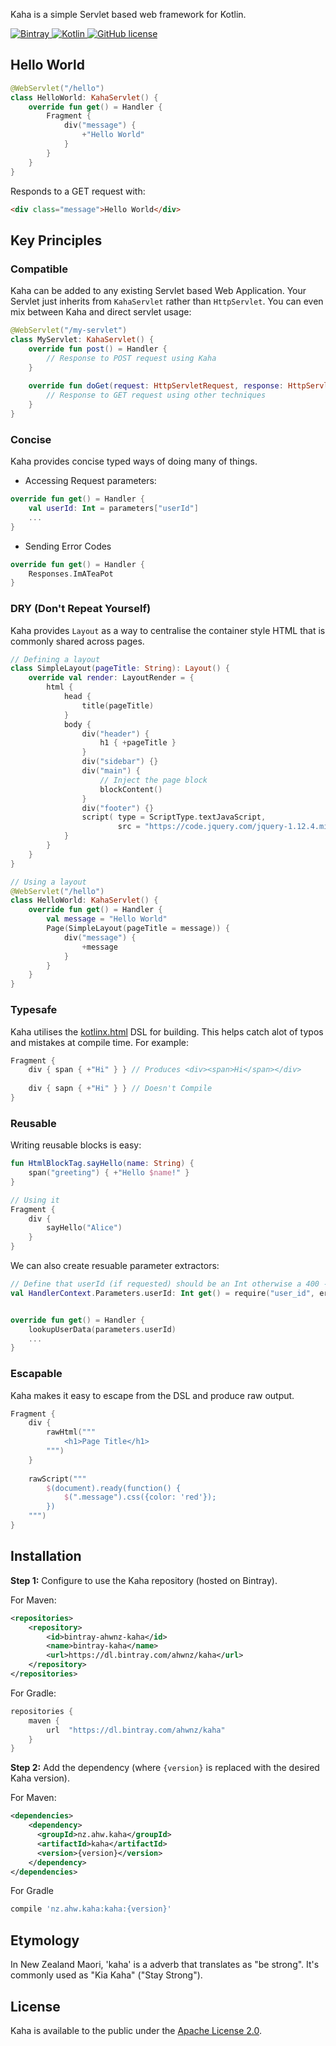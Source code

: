 
Kaha is a simple Servlet based web framework for Kotlin.

[ ![Bintray](https://api.bintray.com/packages/ahwnz/kaha/kaha/images/download.svg) ](https://bintray.com/ahwnz/kaha/kaha/_latestVersion)
[ ![Kotlin](https://img.shields.io/badge/Kotlin-1.2-orange.svg) ](https://kotlinlang.org/)
[ ![GitHub license](https://img.shields.io/badge/license-Apache%20License%202.0-green.svg?style=flat)](http://www.apache.org/licenses/LICENSE-2.0)

## Hello World

```kotlin
@WebServlet("/hello")
class HelloWorld: KahaServlet() {
    override fun get() = Handler {
        Fragment {
            div("message") {
                +"Hello World"
            }
        }
    }
}
```
Responds to a GET request with:
```html
<div class="message">Hello World</div>
```


## Key Principles

### Compatible

Kaha can be added to any existing Servlet based Web Application. Your Servlet just inherits from `KahaServlet` rather than `HttpServlet`. You can even mix between Kaha and direct servlet usage:

```kotlin
@WebServlet("/my-servlet")
class MyServlet: KahaServlet() {
    override fun post() = Handler {
        // Response to POST request using Kaha
    }
    
    override fun doGet(request: HttpServletRequest, response: HttpServletResponse) {
        // Response to GET request using other techniques
    }
}
```

### Concise

Kaha provides concise typed ways of doing many of things.

- Accessing Request parameters:

```kotlin
override fun get() = Handler {
    val userId: Int = parameters["userId"]
    ...
}
```

- Sending Error Codes

```kotlin
override fun get() = Handler {
    Responses.ImATeaPot
}
```

### DRY (Don't Repeat Yourself)

Kaha provides `Layout` as a way to centralise the container style HTML that is commonly shared across pages.

```kotlin
// Defining a layout
class SimpleLayout(pageTitle: String): Layout() {
    override val render: LayoutRender = {
        html {
            head {
                title(pageTitle)
            }
            body {
                div("header") {
                    h1 { +pageTitle }
                }
                div("sidebar") {}
                div("main") {
                    // Inject the page block
                    blockContent()
                }
                div("footer") {}
                script( type = ScriptType.textJavaScript, 
                        src = "https://code.jquery.com/jquery-1.12.4.min.js") {}
            }
        }
    }
}

// Using a layout
@WebServlet("/hello")
class HelloWorld: KahaServlet() {
    override fun get() = Handler {
        val message = "Hello World"
        Page(SimpleLayout(pageTitle = message)) {
            div("message") {
                +message
            }
        }
    }
}
```

### Typesafe

Kaha utilises the [kotlinx.html](https://github.com/Kotlin/kotlinx.html) DSL for building. This helps catch alot of typos and mistakes at compile time. For example:

```kotlin
Fragment {
    div { span { +"Hi" } } // Produces <div><span>Hi</span></div>
    
    div { sapn { +"Hi" } } // Doesn't Compile 
}
```

### Reusable

Writing reusable blocks is easy:

```kotlin
fun HtmlBlockTag.sayHello(name: String) {
    span("greeting") { +"Hello $name!" }  
}

// Using it
Fragment {
    div {
        sayHello("Alice")
    }
}
```

We can also create resuable parameter extractors:

```kotlin
// Define that userId (if requested) should be an Int otherwise a 400 - Bad Request error is sent
val HandlerContext.Parameters.userId: Int get() = require("user_id", errorMessage = "Invalid or missing user_id")


override fun get() = Handler {
    lookupUserData(parameters.userId)
    ...
}
```

### Escapable

Kaha makes it easy to escape from the DSL and produce raw output.

```kotlin
Fragment {
    div { 
        rawHtml("""
            <h1>Page Title</h1>
        """) 
    }
    
    rawScript("""
        $(document).ready(function() {
            $(".message").css({color: 'red'});
        })
    """)
}
```


## Installation

**Step 1:** Configure to use the Kaha repository (hosted on Bintray).

For Maven:
```xml
<repositories>
    <repository>
        <id>bintray-ahwnz-kaha</id>
        <name>bintray-kaha</name>
        <url>https://dl.bintray.com/ahwnz/kaha</url>
    </repository>
</repositories>
```

For Gradle:
```groovy
repositories {
    maven {
        url  "https://dl.bintray.com/ahwnz/kaha" 
    }
}
```

**Step 2:** Add the dependency (where `{version}` is replaced with the desired Kaha version).

For Maven:
```xml
<dependencies>
    <dependency>
      <groupId>nz.ahw.kaha</groupId>
      <artifactId>kaha</artifactId>
      <version>{version}</version>
    </dependency>
</dependencies>
```

For Gradle
```groovy
compile 'nz.ahw.kaha:kaha:{version}'
```

## Etymology

In New Zealand Maori, 'kaha' is a adverb that translates as "be strong". It's commonly used as "Kia Kaha" ("Stay Strong").


## License

Kaha is available to the public under the [Apache License 2.0](https://www.apache.org/licenses/LICENSE-2.0).
